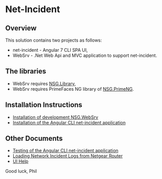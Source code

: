 # Net-Incident
## Overview
This solution contains two projects as follows:
- net-incident - Angular 7 CLI SPA UI,
- WebSrv - .Net Web Api and MVC application to support net-incident.

## The libraries
- WebSrv requires [NSG.Library](https://github.com/PHuhn/NSG.Library/wiki/NSG.Library),
- WebSrv requires PrimeFaces NG library of [NSG.PrimeNG](https://github.com/PHuhn/NSG.PrimeNG).

## Installation Instructions ##
* [Installation of development NSG.WebSrv](https://github.com/PHuhn/net-incident/wiki/Installation-of-NSG.WebSrv-(Web-API))
* [Installation of the Angular CLI net-incident application](https://github.com/PHuhn/net-incident/wiki/Installation-of-Angular-net-incident)

## Other Documents ##
* [Testing of the Angular CLI net-incident application](https://github.com/PHuhn/net-incident/wiki/Testing-Angular-net-incident-application)
* [Loading Network Incident Logs from Netgear Router](https://github.com/PHuhn/net-incident/wiki/Loading-Network-Incident-Logs)
* [UI Help](https://github.com/PHuhn/net-incident/wiki/UI-Help)

Good luck, Phil

